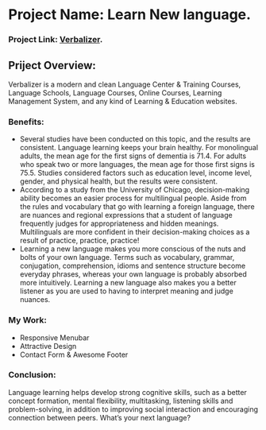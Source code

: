 # Project Name: Learn New language.

### Project Link: [Verbalizer](https://verbalizer-education.netlify.app/).

## Priject Overview:

Verbalizer is a modern and clean Language Center & Training Courses, Language Schools, Language Courses, Online Courses, Learning Management System, and any kind of Learning & Education websites.

### Benefits:

<ul>
  <li>Several studies have been conducted on this topic, and the results are consistent. Language learning keeps your brain healthy. For monolingual adults, the mean age for the first signs of dementia is 71.4. For adults who speak two or more languages, the mean age for those first signs is 75.5. Studies considered factors such as education level, income level, gender, and physical health, but the results were consistent.</li>
   <li>According to a study from the University of Chicago, decision-making ability becomes an easier process for multilingual people. Aside from the rules and vocabulary that go with learning a foreign language, there are nuances and regional expressions that a student of language frequently judges for appropriateness and hidden meanings. Multilinguals are more confident in their decision-making choices as a result of practice, practice, practice!</li>
   <li>Learning a new language makes you more conscious of the nuts and bolts of your own language. Terms such as vocabulary, grammar, conjugation, comprehension, idioms and sentence structure become everyday phrases, whereas your own language is probably absorbed more intuitively. Learning a new language also makes you a better listener as you are used to having to interpret meaning and judge nuances.</li>
  </ul>
  
  ### My Work:
  
  <ul>
  <li>Responsive Menubar</li>
  <li>Attractive Design</li>
  <li>Contact Form & Awesome Footer</li>
  </ul>
  
  ### Conclusion: 
  Language learning helps develop strong cognitive skills, such as a better concept formation, mental flexibility, multitasking, listening skills and problem-solving, in addition to improving social interaction and encouraging connection between peers. What’s your next language?
